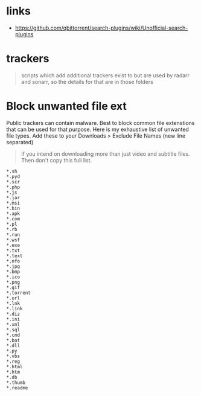 # links
- https://github.com/qbittorrent/search-plugins/wiki/Unofficial-search-plugins

# trackers
> scripts which add additional trackers exist to but are used by radarr and sonarr, so the details for that are in those folders

# Block unwanted file ext
Public trackers can contain malware. Best to block common file extenstions that can be used for that purpose. Here is my exhaustive list of unwanted file types. Add these to your Downloads > Exclude File Names (new line separated)

> If you intend on downloading more than just video and subtitle files. Then don't copy this full list.

```
*.sh
*.pyd
*.scr
*.php
*.js
*.jar
*.msi
*.bin
*.apk
*.com
*.pl
*.rb
*.run
*.wsf
*.exe
*.txt
*.text
*.nfo
*.jpg
*.bmp
*.ico
*.png
*.gif
*.torrent
*.url
*.lnk
*.link
*.diz
*.ini
*.xml
*.sql
*.cmd
*.bat
*.dll
*.py
*.vbs
*.reg
*.html
*.htm
*.db
*.thumb
*.readme
```

